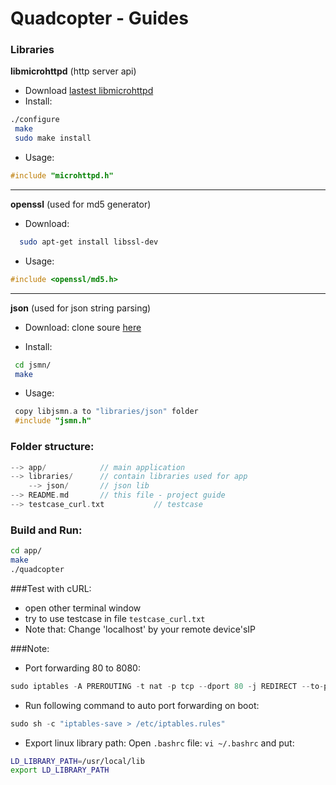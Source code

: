 # Quadcopter - Guides
### Libraries

 **libmicrohttpd** (http server api)  
 
 - Download [lastest libmicrohttpd](http://ftpmirror.gnu.org/libmicrohttpd/libmicrohttpd-0.9.49.tar.gz)  
 - Install:
   
```sh
./configure
 make
 sudo make install
```

 - Usage:
```c
#include "microhttpd.h"
```
   

----------


**openssl** (used for md5 generator)

 - Download:
   
```sh 
  sudo apt-get install libssl-dev
```
  
 - Usage:
  
```c
#include <openssl/md5.h>
```


----------

**json** (used for json string parsing)

 - Download: clone soure [here](https://github.com/zserge/jsmn)
    
 - Install:  

```sh
 cd jsmn/
 make
```

 - Usage:  

```c
 copy libjsmn.a to "libraries/json" folder
 #include "jsmn.h"
```
    
   
### Folder structure:
```c
--> app/            // main application  
--> libraries/      // contain libraries used for app  
    --> json/       // json lib  
--> README.md       // this file - project guide  
--> testcase_curl.txt           // testcase  
```

### Build and Run:

```sh
cd app/
make
./quadcopter
```
###Test with cURL:
- open other terminal window
- try to use testcase in file `testcase_curl.txt`
- Note that: Change 'localhost' by your remote device'sIP

###Note:
- Port forwarding 80 to 8080:
```c
sudo iptables -A PREROUTING -t nat -p tcp --dport 80 -j REDIRECT --to-port 8080
```
- Run following command to auto port forwarding on boot:
```c
sudo sh -c "iptables-save > /etc/iptables.rules"
```
- Export linux library path:
  Open `.bashrc` file: `vi ~/.bashrc` and put:
```sh
LD_LIBRARY_PATH=/usr/local/lib
export LD_LIBRARY_PATH
```

